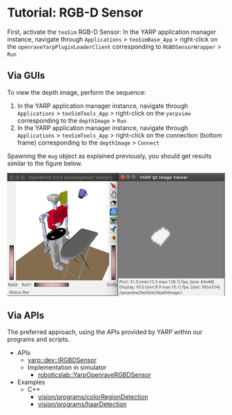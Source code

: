 # Tutorial: RGB-D Sensor

First, activate the `teoSim` RGB-D Sensor: In the YARP application manager instance, navigate through `Applications` > `teoSimBase_App` > right-click on the `openraveYarpPluginLoaderClient` corresponding to `RGBDSensorWrapper` > `Run`

## Via GUIs

To view the depth image, perform the sequence:
1. In the YARP application manager instance, navigate through `Applications` > `teoSimTools_App` > right-click on the `yarpview` corresponding to the `depthImage` > `Run`
2. In the YARP application manager instance, navigate through `Applications` > `teoSimTools_App` > right-click on the connection (bottom frame) corresponding to the `depthImage` > `Connect`

Spawning the `mug` object as explained previously, you should get results similar to the figure below.

![teoSim-depth](../fig/teoSim-depth.png)

## Via APIs

The preferred approach, using the APIs provided by YARP within our programs and scripts.

- APIs
  - [yarp::dev::IRGBDSensor](http://www.yarp.it/classyarp_1_1dev_1_1IRGBDSensor.html)
  - Implementation in simulator
    - [roboticslab::YarpOpenraveRGBDSensor](http://robots.uc3m.es/dox-openrave-yarp-plugins/classroboticslab_1_1YarpOpenraveRGBDSensor.html)
- Examples
  - C++
    - [vision/programs/colorRegionDetection](https://github.com/roboticslab-uc3m/vision/tree/master/programs/colorRegionDetection)
    - [vision/programs/haarDetection](https://github.com/roboticslab-uc3m/vision/tree/master/programs/haarDetection)
